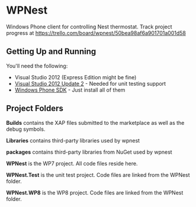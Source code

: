 WPNest
======

Windows Phone client for controlling Nest thermostat. 
Track project progress at https://trello.com/board/wpnest/50bea98af6a901701a001d58

Getting Up and Running
------
You'll need the following:
* Visual Studio 2012 (Express Edition might be fine)
* [Visual Studio 2012 Update 2](http://aka.ms/vsupdate) - Needed for unit testing support 
* [Windows Phone SDK](https://dev.windowsphone.com/en-us/downloadsdk) - Just install all of them

Project Folders
------
**Builds** contains the XAP files submitted to the marketplace as well as the debug symbols.

**Libraries** contains third-party libraries used by wpnest

**packages** contains third-party libraries from NuGet used by wpnest

**WPNest** is the WP7 project. All code files reside here.

**WPNest.Test** is the unit test project. Code files are linked from the WPNest folder.

**WPNest.WP8** is the WP8 project. Code files are linked from the WPNest folder.

